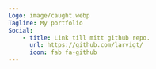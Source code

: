 ```yaml
---
Logo: image/caught.webp
Tagline: My portfolio
Social:
    - title: Link till mitt github repo.
      url: https://github.com/larvigt/
      icon: fab fa-github
---
```


